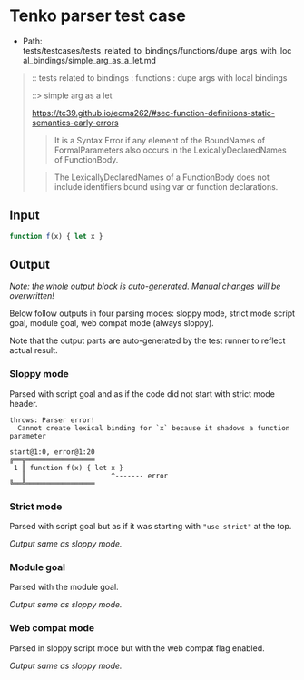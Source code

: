 # Tenko parser test case

- Path: tests/testcases/tests_related_to_bindings/functions/dupe_args_with_local_bindings/simple_arg_as_a_let.md

> :: tests related to bindings : functions : dupe args with local bindings
>
> ::> simple arg as a let
> 
> https://tc39.github.io/ecma262/#sec-function-definitions-static-semantics-early-errors
> 
> > It is a Syntax Error if any element of the BoundNames of FormalParameters also occurs in the LexicallyDeclaredNames of FunctionBody.
> 
> > The LexicallyDeclaredNames of a FunctionBody does not include identifiers bound using var or function declarations.

## Input

`````js
function f(x) { let x }
`````

## Output

_Note: the whole output block is auto-generated. Manual changes will be overwritten!_

Below follow outputs in four parsing modes: sloppy mode, strict mode script goal, module goal, web compat mode (always sloppy).

Note that the output parts are auto-generated by the test runner to reflect actual result.

### Sloppy mode

Parsed with script goal and as if the code did not start with strict mode header.

`````
throws: Parser error!
  Cannot create lexical binding for `x` because it shadows a function parameter

start@1:0, error@1:20
╔══╦═════════════════
 1 ║ function f(x) { let x }
   ║                     ^------- error
╚══╩═════════════════

`````

### Strict mode

Parsed with script goal but as if it was starting with `"use strict"` at the top.

_Output same as sloppy mode._

### Module goal

Parsed with the module goal.

_Output same as sloppy mode._

### Web compat mode

Parsed in sloppy script mode but with the web compat flag enabled.

_Output same as sloppy mode._
